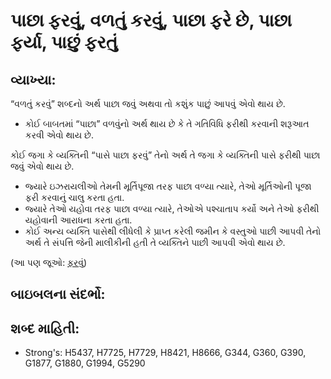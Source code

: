 # પાછા ફરવું, વળતું કરવું, પાછા ફરે છે, પાછા ફર્યા, પાછું ફરતું 

## વ્યાખ્યા: 

“વળતું કરવું” શબ્દનો અર્થ પાછા જવું અથવા તો કશુંક પાછું આપવું એવો થાય છે.

* કોઈ બાબતમાં “પાછા” વળવુંનો અર્થ થાય છે કે તે ગતિવિધિ ફરીથી કરવાની શરૂઆત કરવી એવો થાય છે.

કોઈ જગા કે વ્યક્તિની “પાસે પાછા ફરવું” તેનો અર્થ તે જગા કે વ્યક્તિની પાસે ફરીથી પાછા જવું એવો થાય છે.

* જ્યારે ઇઝરાયલીઓ તેમની મૂર્તિપૂજા તરફ પાછા વળ્યા ત્યારે, તેઓ મૂર્તિઓની પૂજા ફરી કરવાનું ચાલુ કરતા હતા.
* જ્યારે તેઓ યહોવા તરફ પાછા વળ્યા ત્યારે, તેઓએ પશ્ચાતાપ કર્યો અને તેઓ ફરીથી યહોવાની આરાધના કરતા હતા.
* કોઈ અન્ય વ્યક્તિ પાસેથી લીધેલી કે પ્રાપ્ત કરેલી જમીન કે વસ્તુઓ પાછી આપવી તેનો અર્થ તે સંપત્તિ જેની માલીકીની હતી તે વ્યક્તિને પાછી આપવી એવો થાય છે.

(આ પણ જૂઓ: [ફરવું](../other/turn.md))

## બાઇબલના સંદર્ભો: 

## શબ્દ માહિતી: 

* Strong's: H5437, H7725, H7729, H8421, H8666, G344, G360, G390, G1877, G1880, G1994, G5290
